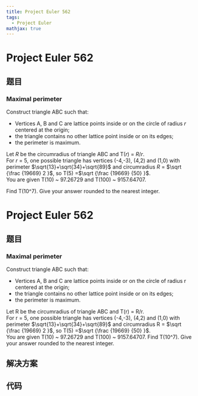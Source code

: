 ```yaml
---
title: Project Euler 562
tags:
  - Project Euler
mathjax: true
---
```

<escape><!-- more --></escape>
    
# Project Euler 562
## 题目
### Maximal perimeter

Construct triangle ABC such that:
<ul><li>Vertices A, B and C are lattice points inside or on the circle of radius <var>r</var> centered at the origin;</li>
<li>the triangle contains no other lattice point inside or on its edges;</li>
<li>the perimeter is maximum.</li></ul>Let <var>R</var> be the circumradius of triangle ABC and T(<var>r</var>) = <var>R</var>/<var>r</var>.<br />
For <var>r</var> = 5, one possible triangle has vertices (-4,-3), (4,2)  and (1,0) with perimeter $\sqrt{13}+\sqrt{34}+\sqrt{89}$ and circumradius <var>R</var> = $\sqrt {\frac {19669} 2 }$, so T(5) =$\sqrt {\frac {19669} {50} }$.<br />
You are given T(10) ~ 97.26729 and T(100) ~ 9157.64707.

Find T(10^7). Give your answer rounded to the nearest integer.



# Project Euler 562
## 题目
### Maximal perimeter

Construct triangle ABC such that:
<ul>
<li>Vertices A, B and C are lattice points inside or on the circle of radius r centered at the origin;</li>
<li>the triangle contains no other lattice point inside or on its edges;</li>
<li>the perimeter is maximum.</li>
</ul>
Let R be the circumradius of triangle ABC and T(r) = R/r.<br>For r = 5, one possible triangle has vertices (-4,-3), (4,2) and (1,0) with perimeter $\sqrt{13}+\sqrt{34}+\sqrt{89}$ and circumradius R = $\sqrt {\frac {19669} 2 }$, so T(5) =$\sqrt {\frac {19669} {50} }$.<br>You are given T(10) ~ 97.26729 and T(100) ~ 9157.64707.
Find T(10^7). Give your answer rounded to the nearest integer.


## 解决方案


## 代码


